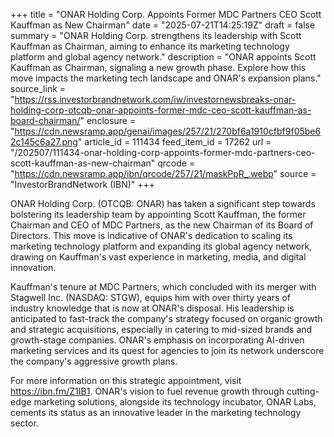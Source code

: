 +++
title = "ONAR Holding Corp. Appoints Former MDC Partners CEO Scott Kauffman as New Chairman"
date = "2025-07-21T14:25:19Z"
draft = false
summary = "ONAR Holding Corp. strengthens its leadership with Scott Kauffman as Chairman, aiming to enhance its marketing technology platform and global agency network."
description = "ONAR appoints Scott Kauffman as Chairman, signaling a new growth phase. Explore how this move impacts the marketing tech landscape and ONAR's expansion plans."
source_link = "https://rss.investorbrandnetwork.com/iw/investornewsbreaks-onar-holding-corp-otcqb-onar-appoints-former-mdc-ceo-scott-kauffman-as-board-chairman/"
enclosure = "https://cdn.newsramp.app/genai/images/257/21/270bf6a1910cfbf9f05be62c145c6a27.png"
article_id = 111434
feed_item_id = 17262
url = "/202507/111434-onar-holding-corp-appoints-former-mdc-partners-ceo-scott-kauffman-as-new-chairman"
qrcode = "https://cdn.newsramp.app/ibn/qrcode/257/21/maskPpR_.webp"
source = "InvestorBrandNetwork (IBN)"
+++

<p>ONAR Holding Corp. (OTCQB: ONAR) has taken a significant step towards bolstering its leadership team by appointing Scott Kauffman, the former Chairman and CEO of MDC Partners, as the new Chairman of its Board of Directors. This move is indicative of ONAR's dedication to scaling its marketing technology platform and expanding its global agency network, drawing on Kauffman's vast experience in marketing, media, and digital innovation.</p><p>Kauffman's tenure at MDC Partners, which concluded with its merger with Stagwell Inc. (NASDAQ: STGW), equips him with over thirty years of industry knowledge that is now at ONAR's disposal. His leadership is anticipated to fast-track the company's strategy focused on organic growth and strategic acquisitions, especially in catering to mid-sized brands and growth-stage companies. ONAR's emphasis on incorporating AI-driven marketing services and its quest for agencies to join its network underscore the company's aggressive growth plans.</p><p>For more information on this strategic appointment, visit <a href='https://ibn.fm/Z1IB1' rel='nofollow' target='_blank'>https://ibn.fm/Z1IB1</a>. ONAR's vision to fuel revenue growth through cutting-edge marketing solutions, alongside its technology incubator, ONAR Labs, cements its status as an innovative leader in the marketing technology sector.</p>